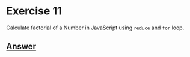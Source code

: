 # Exercise 11
Calculate factorial of a Number in JavaScript using `reduce` and `for` loop.

## [Answer](/Exercises/Ex11/script.js)